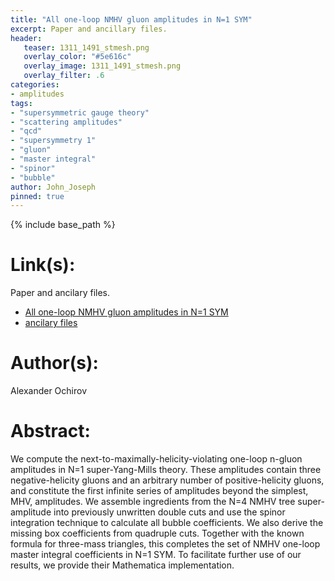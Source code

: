 ```yaml
---
title: "All one-loop NMHV gluon amplitudes in N=1 SYM"
excerpt: Paper and ancillary files.
header:
   teaser: 1311_1491_stmesh.png
   overlay_color: "#5e616c"
   overlay_image: 1311_1491_stmesh.png
   overlay_filter: .6
categories:
- amplitudes
tags:
- "supersymmetric gauge theory"
- "scattering amplitudes"
- "qcd"
- "supersymmetry 1"
- "gluon"
- "master integral"
- "spinor"
- "bubble"
author: John_Joseph
pinned: true
---
```

{% include base_path %}

# Link(s):
Paper and ancilary files.
  * [All one-loop NMHV gluon amplitudes in N=1 SYM](https://arxiv.org/abs/1311.1491)
  * [ancilary files](https://arxiv.org/src/1311.1491/anc)

# Author(s):
Alexander Ochirov

# Abstract:
We compute the next-to-maximally-helicity-violating one-loop n-gluon amplitudes in N=1 super-Yang-Mills theory. These amplitudes contain three negative-helicity gluons and an arbitrary number of positive-helicity gluons, and constitute the first infinite series of amplitudes beyond the simplest, MHV, amplitudes. We assemble ingredients from the N=4 NMHV tree super-amplitude into previously unwritten double cuts and use the spinor integration technique to calculate all bubble coefficients. We also derive the missing box coefficients from quadruple cuts. Together with the known formula for three-mass triangles, this completes the set of NMHV one-loop master integral coefficients in N=1 SYM. To facilitate further use of our results, we provide their Mathematica implementation.